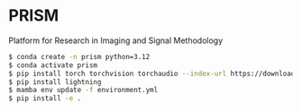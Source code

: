 # PRISM
Platform for Research in Imaging and Signal Methodology

```bash
$ conda create -n prism python=3.12
$ conda activate prism
$ pip install torch torchvision torchaudio --index-url https://download.pytorch.org/whl/cu118
$ pip install lightning
$ mamba env update -f environment.yml
$ pip install -e .
```
